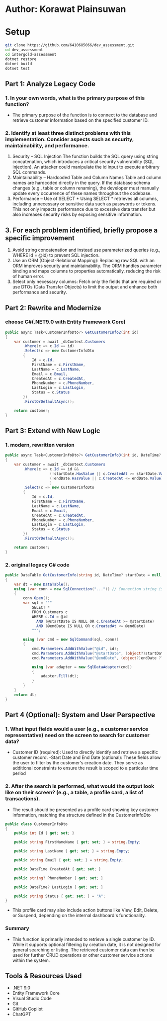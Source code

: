 # Author: Korawat Plainsuwan

# Setup
``` bash
git clone https://github.com/6410685066/dev_assessment.git
cd dev_assessment
cd intergold-assessment        
dotnet restore                 
dotnet build                   
dotnet test                    
```

## Part 1: Analyze Legacy Code
### 1. In your own words, what is the primary purpose of this function?
- The primary purpose of the function is to connect to the database and retrieve customer information based on the specified customer ID.

### 2. Identify at least three distinct problems with this implementation. Consider aspects such as security, maintainability, and performance.
1. Security – SQL Injection
The function builds the SQL query using string concatenation, which introduces a critical security vulnerability (SQL injection). An attacker could manipulate the id input to execute arbitrary SQL commands.
2. Maintainability – Hardcoded Table and Column Names
Table and column names are hardcoded directly in the query. If the database schema changes (e.g., table or column renaming), the developer must manually update every occurrence of these names throughout the codebase.
3. Performance – Use of SELECT *
Using SELECT * retrieves all columns, including unnecessary or sensitive data such as passwords or tokens. This not only impacts performance due to excessive data transfer but also increases security risks by exposing sensitive information.

## 3. For each problem identified, briefly propose a specific improvement
1. Avoid string concatenation and instead use parameterized queries (e.g., WHERE id = @id) to prevent SQL injection.
2. Use an ORM (Object-Relational Mapping): Replacing raw SQL with an ORM improves security and maintainability. The ORM handles parameter binding and maps columns to properties automatically, reducing the risk of human error.
3. Select only necessary columns: Fetch only the fields that are required or use DTOs (Data Transfer Objects) to limit the output and enhance both performance and security.


## Part 2: Rewrite and Modernize
### choose C#(.NET9.0 with Entity Framework Core)
```csharp
public async Task<CustomerInfoDto?> GetCustomerInfo2(int id)
{
    var customer = await _dbContext.Customers
        .Where(c => c.Id == id)
        .Select(c => new CustomerInfoDto
        {
            Id = c.Id,
            FirstName = c.FirstName,
            LastName = c.LastName,
            Email = c.Email,
            CreatedAt = c.CreatedAt,
            PhoneNumber = c.PhoneNumber,
            LastLogin = c.LastLogin,
            Status = c.Status
        })
        .FirstOrDefaultAsync();

    return customer;
}
```


## Part 3: Extend with New Logic
### 1. modern, rewritten version
```csharp
public async Task<CustomerInfoDto?> GetCustomerInfo3(int id, DateTime? startDate = null, DateTime? endDate = null)
{
    var customer = await _dbContext.Customers
        .Where(c => c.Id == id &&
                    (!startDate.HasValue || c.CreatedAt >= startDate.Value) &&
                    (!endDate.HasValue || c.CreatedAt <= endDate.Value)
                    )
        .Select(c => new CustomerInfoDto
        {
            Id = c.Id,
            FirstName = c.FirstName,
            LastName = c.LastName,
            Email = c.Email,
            CreatedAt = c.CreatedAt,
            PhoneNumber = c.PhoneNumber,
            LastLogin = c.LastLogin,
            Status = c.Status
        })
        .FirstOrDefaultAsync();

    return customer;
}
```
### 2. original legacy C# code
```csharp
public DataTable GetCustomerInfo(string id, DateTime? startDate = null, DateTime? endDate = null) 
{ 
    var dt = new DataTable(); 
    using (var conn = new SqlConnection("...")) // Connection string is hardcoded  
    { 
        conn.Open();
        var sql = """
            SELECT * 
            FROM Customers c
            WHERE c.Id = @id
              AND (@startDate IS NULL OR c.CreatedAt >= @startDate)
              AND (@endDate IS NULL OR c.CreatedAt <= @endDate)
            """;

        using (var cmd = new SqlCommand(sql, conn))
        {
            cmd.Parameters.AddWithValue("@id", id);
            cmd.Parameters.AddWithValue("@startDate", (object?)startDate ?? DBNull.Value);
            cmd.Parameters.AddWithValue("@endDate", (object?)endDate ?? DBNull.Value);

            using (var adapter = new SqlDataAdapter(cmd))
            {
                adapter.Fill(dt);
            }
        }
    } 
    return dt; 
} 
```


## Part 4 (Optional): System and User Perspective
### 1. What input fields would a user (e.g., a customer service representative) need on the screen to search for customer data?
- Customer ID (required): Used to directly identify and retrieve a specific customer record.
-Start Date and End Date (optional): These fields allow the user to filter by the customer's creation date. They serve as additional constraints to ensure the result is scoped to a particular time period

### 2. After the search is performed, what would the output look like on their screen? (e.g., a table, a profile card, a list of transactions).
- The result should be presented as a profile card showing key customer information, matching the structure defined in the CustomerInfoDto
```csharp
public class CustomerInfoDto
{
    public int Id { get; set; }

    public string FirstNameName { get; set; } = string.Empty;

    public string LastName { get; set; } = string.Empty;

    public string Email { get; set; } = string.Empty;

    public DateTime CreatedAt { get; set; }

    public string? PhoneNumber { get; set; }

    public DateTime? LastLogin { get; set; }

    public string Status { get; set; } = "A";
}
```
- This profile card may also include action buttons like View, Edit, Delete, or Suspend, depending on the internal dashboard's functionality.

### Summary
- This function is primarily intended to retrieve a single customer by ID. While it supports optional filtering by creation date, it is not designed for general searching or listing. The retrieved customer data can then be used for further CRUD operations or other customer service actions within the system.

## Tools & Resources Used
- .NET 9.0
- Entity Framework Core
- Visual Studio Code
- Git
- GitHub Copilot
- ChatGPT

